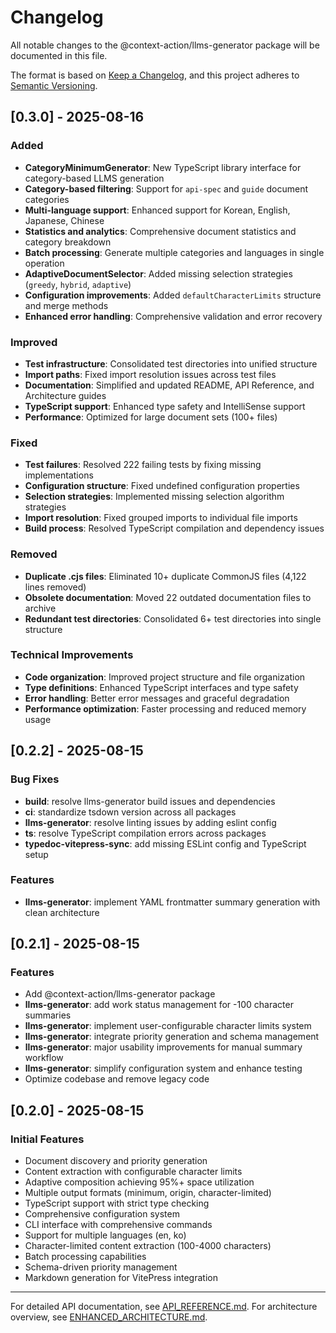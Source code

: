# Changelog

All notable changes to the @context-action/llms-generator package will be documented in this file.

The format is based on [Keep a Changelog](https://keepachangelog.com/en/1.0.0/),
and this project adheres to [Semantic Versioning](https://semver.org/spec/v2.0.0.html).

## [0.3.0] - 2025-08-16

### Added
- **CategoryMinimumGenerator**: New TypeScript library interface for category-based LLMS generation
- **Category-based filtering**: Support for `api-spec` and `guide` document categories
- **Multi-language support**: Enhanced support for Korean, English, Japanese, Chinese
- **Statistics and analytics**: Comprehensive document statistics and category breakdown
- **Batch processing**: Generate multiple categories and languages in single operation
- **AdaptiveDocumentSelector**: Added missing selection strategies (`greedy`, `hybrid`, `adaptive`)
- **Configuration improvements**: Added `defaultCharacterLimits` structure and merge methods
- **Enhanced error handling**: Comprehensive validation and error recovery

### Improved
- **Test infrastructure**: Consolidated test directories into unified structure
- **Import paths**: Fixed import resolution issues across test files
- **Documentation**: Simplified and updated README, API Reference, and Architecture guides
- **TypeScript support**: Enhanced type safety and IntelliSense support
- **Performance**: Optimized for large document sets (100+ files)

### Fixed
- **Test failures**: Resolved 222 failing tests by fixing missing implementations
- **Configuration structure**: Fixed undefined configuration properties
- **Selection strategies**: Implemented missing selection algorithm strategies
- **Import resolution**: Fixed grouped imports to individual file imports
- **Build process**: Resolved TypeScript compilation and dependency issues

### Removed
- **Duplicate .cjs files**: Eliminated 10+ duplicate CommonJS files (4,122 lines removed)
- **Obsolete documentation**: Moved 22 outdated documentation files to archive
- **Redundant test directories**: Consolidated 6+ test directories into single structure

### Technical Improvements
- **Code organization**: Improved project structure and file organization
- **Type definitions**: Enhanced TypeScript interfaces and type safety
- **Error handling**: Better error messages and graceful degradation
- **Performance optimization**: Faster processing and reduced memory usage

## [0.2.2] - 2025-08-15

### Bug Fixes
- **build**: resolve llms-generator build issues and dependencies
- **ci**: standardize tsdown version across all packages
- **llms-generator**: resolve linting issues by adding eslint config
- **ts**: resolve TypeScript compilation errors across packages
- **typedoc-vitepress-sync**: add missing ESLint config and TypeScript setup

### Features
- **llms-generator**: implement YAML frontmatter summary generation with clean architecture

## [0.2.1] - 2025-08-15

### Features
- Add @context-action/llms-generator package
- **llms-generator**: add work status management for -100 character summaries
- **llms-generator**: implement user-configurable character limits system
- **llms-generator**: integrate priority generation and schema management
- **llms-generator**: major usability improvements for manual summary workflow
- **llms-generator**: simplify configuration system and enhance testing
- Optimize codebase and remove legacy code

## [0.2.0] - 2025-08-15

### Initial Features
- Document discovery and priority generation
- Content extraction with configurable character limits
- Adaptive composition achieving 95%+ space utilization
- Multiple output formats (minimum, origin, character-limited)
- TypeScript support with strict type checking
- Comprehensive configuration system
- CLI interface with comprehensive commands
- Support for multiple languages (en, ko)
- Character-limited content extraction (100-4000 characters)
- Batch processing capabilities
- Schema-driven priority management
- Markdown generation for VitePress integration

---

For detailed API documentation, see [API_REFERENCE.md](./API_REFERENCE.md).
For architecture overview, see [ENHANCED_ARCHITECTURE.md](./ENHANCED_ARCHITECTURE.md).